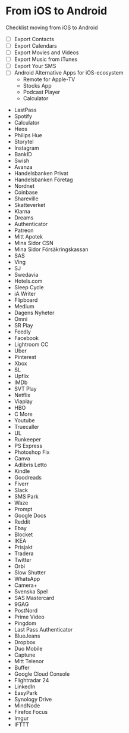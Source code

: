 # From iOS to Android
Checklist moving from iOS to Android

- [ ] Export Contacts
- [ ] Export Calendars
- [ ] Export Movies and Videos
- [ ] Export Music from iTunes
- [ ] Export Your SMS
- [ ] Android Alternative Apps for iOS-ecosystem
	- Remote for Apple-TV
	- Stocks App
	- Podcast Player
	- Calculator

- LastPass
- Spotify
- Calculator
- Heos
- Philips Hue
- Storytel
- Instagram
- BankID
- Swish
- Avanza
- Handelsbanken Privat
- Handelsbanken Företag
- Nordnet
- Coinbase
- Shareville
- Skatteverket
- Klarna
- Dreams
- Authenticator
- Patreon
- Mitt Apotek
- Mina Sidor CSN
- Mina Sidor Försäkringskassan
- SAS
- Ving
- SJ
- Swedavia
- Hotels.com
- Sleep Cycle
- iA Writer
- Flipboard
- Medium
- Dagens Nyheter
- Omni
- SR Play
- Feedly
- Facebook
- Lightroom CC
- Uber
- Pinterest
- Xbox
- SL
- Upflix
- IMDb
- SVT Play
- Netflix
- Viaplay
- HBO
- C More
- Youtube
- Truecaller
- UL
- Runkeeper
- PS Express
- Photoshop Fix
- Canva
- Adlibris Letto
- Kindle
- Goodreads
- Fiverr
- Slack
- SMS Park
- Waze
- Prompt
- Google Docs
- Reddit
- Ebay
- Blocket
- IKEA
- Prisjakt
- Tradera
- Twitter
- Orbi
- Slow Shutter
- WhatsApp
- Camera+
- Svenska Spel
- SAS Mastercard
- 9GAG
- PostNord
- Prime Video
- Pingdom
- Last Pass Authenticator
- BlueJeans
- Dropbox
- Duo Mobile
- Captune
- Mitt Telenor
- Buffer
- Google Cloud Console
- Flightradar 24
- LinkedIn
- EasyPark
- Synology Drive
- MindNode
- Firefox Focus
- Imgur
- IFTTT

